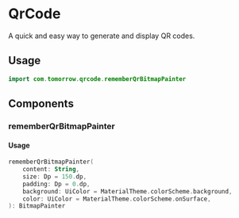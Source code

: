 # QrCode

A quick and easy way to generate and display QR codes.

## Usage
```kotlin
import com.tomorrow.qrcode.rememberQrBitmapPainter
```


## Components
### rememberQrBitmapPainter
#### Usage
```kotlin
rememberQrBitmapPainter(
    content: String,
    size: Dp = 150.dp,
    padding: Dp = 0.dp,
    background: UiColor = MaterialTheme.colorScheme.background,
    color: UiColor = MaterialTheme.colorScheme.onSurface,
): BitmapPainter
```